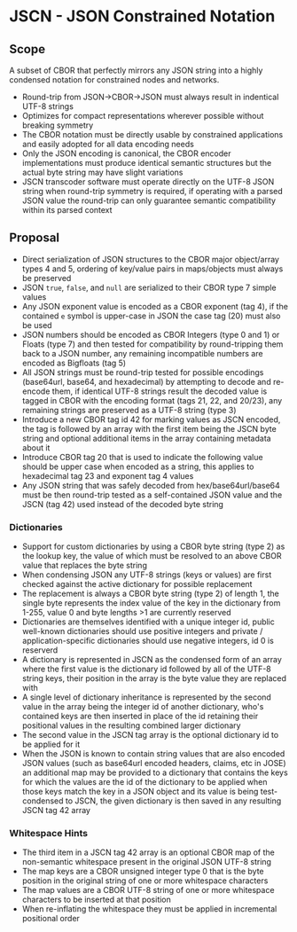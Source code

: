 # JSCN - JSON Constrained Notation

## Scope

A subset of CBOR that perfectly mirrors any JSON string into a highly condensed notation for constrained nodes and networks.

* Round-trip from JSON->CBOR->JSON must always result in indentical UTF-8 strings
* Optimizes for compact representations wherever possible without breaking symmetry
* The CBOR notation must be directly usable by constrained applications and easily adopted for all data encoding needs
* Only the JSON encoding is canonical, the CBOR encoder implementations must produce identical semantic structures but the actual byte string may have slight variations
* JSCN transcoder software must operate directly on the UTF-8 JSON string when round-trip symmetry is required, if operating with a parsed JSON value the round-trip can only guarantee semantic compatibility within its parsed context

## Proposal

* Direct serialization of JSON structures to the CBOR major object/array types 4 and 5, ordering of key/value pairs in maps/objects must always be preserved
* JSON `true`, `false`, and `null` are serialized to their CBOR type 7 simple values
* Any JSON exponent value is encoded as a CBOR exponent (tag 4), if the contained `e` symbol is upper-case in JSON the case tag (20) must also be used
* JSON numbers should be encoded as CBOR Integers (type 0 and 1) or Floats (type 7) and then tested for compatibility by round-tripping them back to a JSON number, any remaining incompatible numbers are encoded as Bigfloats (tag 5)
* All JSON strings must be round-trip tested for possible encodings (base64url, base64, and hexadecimal) by attempting to decode and re-encode them, if identical UTF-8 strings result the decoded value is tagged in CBOR with the encoding format (tags 21, 22, and 20/23), any remaining strings are preserved as a UTF-8 string (type 3)
* Introduce a new CBOR tag id 42 for marking values as JSCN encoded, the tag is followed by an array with the first item being the JSCN byte string and optional additional items in the array containing metadata about it
* Introduce CBOR tag 20 that is used to indicate the following value should be upper case when encoded as a string, this applies to hexadecimal tag 23 and exponent tag 4 values
* Any JSON string that was safely decoded from hex/base64url/base64 must be then round-trip tested as a self-contained JSON value and the JSCN (tag 42) used instead of the decoded byte string

### Dictionaries

* Support for custom dictionaries by using a CBOR byte string (type 2) as the lookup key, the value of which must be resolved to an above CBOR value that replaces the byte string
* When condensing JSON any UTF-8 strings (keys or values) are first checked against the active dictionary for possible replacement
* The replacement is always a CBOR byte string (type 2) of length 1, the single byte represents the index value of the key in the dictionary from 1-255, value 0 and byte lengths >1 are currently reserved
* Dictionaries are themselves identified with a unique integer id, public well-known dictionaries should use positive integers and private / application-specific dictionaries should use negative integers, id 0 is reserverd
* A dictionary is represented in JSCN as the condensed form of an array where the first value is the dictionary id followed by all of the UTF-8 string keys, their position in the array is the byte value they are replaced with
* A single level of dictionary inheritance is represented by the second value in the array being the integer id of another dictionary, who's contained keys are then inserted in place of the id retaining their positional values in the resulting combined larger dictionary
* The second value in the JSCN tag array is the optional dictionary id to be applied for it
* When the JSON is known to contain string values that are also encoded JSON values (such as base64url encoded headers, claims, etc in JOSE) an additional map may be provided to a dictionary that contains the keys for which the values are the id of the dictionary to be applied when those keys match the key in a JSON object and its value is being test-condensed to JSCN, the given dictionary is then saved in any resulting JSCN tag 42 array

### Whitespace Hints

* The third item in a JSCN tag 42 array is an optional CBOR map of the non-semantic whitespace present in the original JSON UTF-8 string
* The map keys are a CBOR unsigned integer type 0 that is the byte position in the original string of one or more whitespace characters
* The map values are a CBOR UTF-8 string of one or more whitespace characters to be inserted at that position
* When re-inflating the whitespace they must be applied in incremental positional order









